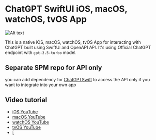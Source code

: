 # ChatGPT SwiftUI iOS, macOS, watchOS, tvOS App

![Alt text](https://imagizer.imageshack.com/v2/640x480q90/922/hmlopw.png "image")

This is a native iOS, macOS, watchOS, tvOS App for interacting with ChatGPT built using SwiftUI and OpenAPI API. It's using Official ChatGPT endpoint with `gpt-3.5-turbo` model.

## Separate SPM repo for API only
you can add dependency for [ChatGPTSwift](https://github.com/alfianlosari/ChatGPTSwift) to access the API only if you want to integrate into your own app

## Video tutorial
- [iOS YouTube](https://youtu.be/PLEgTCT20zU)
- [macOS YouTube](https://youtu.be/Wl1cDvwpJoE)
- [watchOS YouTube](https://youtu.be/DwXy0gKz1GY)
- [tvOS YouTube](https://youtu.be/7RQHG7GXJ_U)
- [